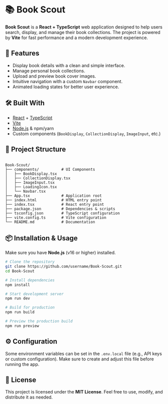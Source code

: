 # 📚 Book Scout

**Book Scout** is a **React + TypeScript** web application designed to help users search, display, and manage their book collections. The project is powered by **Vite** for fast performance and a modern development experience.

## 🚀 Features
- Display book details with a clean and simple interface.  
- Manage personal book collections.  
- Upload and preview book cover images.  
- Intuitive navigation with a custom `Navbar` component.  
- Animated loading states for better user experience.  

## 🛠️ Built With
- [React](https://react.dev/) + [TypeScript](https://www.typescriptlang.org/)  
- [Vite](https://vitejs.dev/)  
- [Node.js](https://nodejs.org/) & npm/yarn  
- Custom components (`BookDisplay`, `CollectionDisplay`, `ImageInput`, etc.)  

## 📂 Project Structure
```

Book-Scout/
├── components/          # UI Components
│   ├── BookDisplay.tsx
│   ├── CollectionDisplay.tsx
│   ├── ImageInput.tsx
│   ├── LoadingIcon.tsx
│   └── Navbar.tsx
├── App.tsx              # Application root
├── index.html           # HTML entry point
├── index.tsx            # React entry point
├── package.json         # Dependencies & scripts
├── tsconfig.json        # TypeScript configuration
├── vite.config.ts       # Vite configuration
└── README.md            # Documentation

````

## 📦 Installation & Usage
Make sure you have **Node.js** (v16 or higher) installed.

```bash
# Clone the repository
git clone https://github.com/username/Book-Scout.git
cd Book-Scout

# Install dependencies
npm install

# Start development server
npm run dev

# Build for production
npm run build

# Preview the production build
npm run preview
````

## ⚙️ Configuration

Some environment variables can be set in the `.env.local` file (e.g., API keys or custom configuration).
Make sure to create and adjust this file before running the app.

## 📜 License

This project is licensed under the **MIT License**.
Feel free to use, modify, and distribute it as needed.
